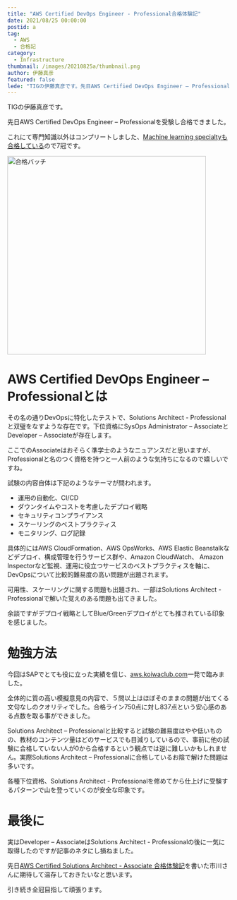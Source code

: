 ```yaml
---
title: "AWS Certified DevOps Engineer - Professional合格体験記"
date: 2021/08/25 00:00:00
postid: a
tag:
  - AWS
  - 合格記
category:
  - Infrastructure
thumbnail: /images/20210825a/thumbnail.png
author: 伊藤真彦
featured: false
lede: "TIGの伊藤真彦です。先日AWS Certified DevOps Engineer – Professionalを受験し合格できました。これにて専門知識以外はコンプリートしました、Machine learning specialtyも合格しているので7冠です。"
---
```

TIGの伊藤真彦です。

先日AWS Certified DevOps Engineer – Professionalを受験し合格できました。

これにて専門知識以外はコンプリートしました、[Machine learning specialtyも合格している](/articles/20200729/)ので7冠です。

<img src="/images/20210825a/image.png" alt="合格バッチ" width="450" height="450" loading="lazy">

# AWS Certified DevOps Engineer – Professionalとは

その名の通りDevOpsに特化したテストで、Solutions Architect - Professionalと双璧をなすような存在です。下位資格にSysOps Administrator – AssociateとDeveloper – Associateが存在します。

ここでのAssociateはおそらく準学士のようなニュアンスだと思いますが、Professionalと名のつく資格を持つと一人前のような気持ちになるので嬉しいですね。

試験の内容自体は下記のようなテーマが問われます。

* 運用の自動化、CI/CD
* ダウンタイムやコストを考慮したデプロイ戦略
* セキュリティコンプライアンス
* スケーリングのベストプラクティス
* モニタリング、ログ記録

具体的にはAWS CloudFormation、AWS OpsWorks、AWS Elastic Beanstalkなどデプロイ、構成管理を行うサービス群や、Amazon CloudWatch、 Amazon Inspectorなど監視、運用に役立つサービスのベストプラクティスを軸に、DevOpsについて比較的難易度の高い問題が出題されます。

可用性、スケーリングに関する問題も出題され、一部はSolutions Architect - Professionalで解いた覚えのある問題も出てきました。

余談ですがデプロイ戦略としてBlue/Greenデプロイがとても推されている印象を感じました。

# 勉強方法

今回はSAPでとても役に立った実績を信じ、[aws.koiwaclub.com](https://aws.koiwaclub.com/)一発で臨みました。

全体的に質の高い模擬意見の内容で、５問以上はほぼそのままの問題が出てくる文句なしのクオリティでした。合格ライン750点に対し837点という安心感のある点数を取る事ができました。

Solutions Architect – Professionalと比較すると試験の難易度はやや低いものの、教材のコンテンツ量はどのサービスでも目減りしているので、事前に他の試験に合格していない人が0から合格するという観点では逆に難しいかもしれません。実際Solutions Architect – Professionalに合格しているお陰で解けた問題は多いです。

各種下位資格、Solutions Architect - Professionalを修めてから仕上げに受験するパターンで山を登っていくのが安全な印象です。

# 最後に

実はDeveloper – AssociateはSolutions Architect - Professionalの後に一気に取得したのですが記事のネタにし損ねました。

先日[AWS Certified Solutions Architect - Associate 合格体験記](/articles/20210818b/)を書いた市川さんに期待して温存しておきたいなと思います。

引き続き全冠目指して頑張ります。

